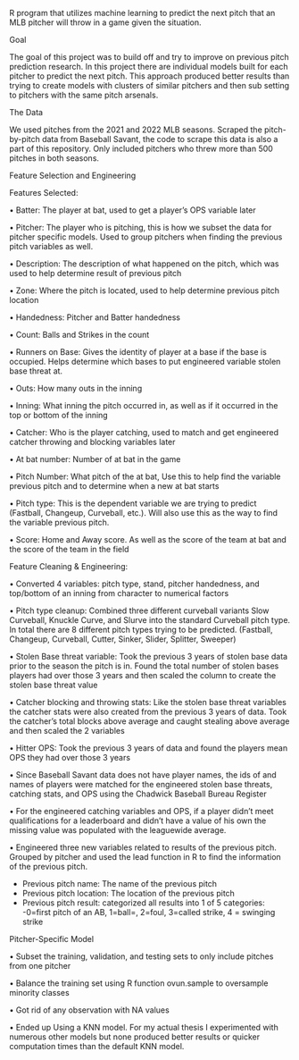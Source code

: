 R program that utilizes machine learning to predict the next pitch that an MLB pitcher will throw in a game given the situation. 

Goal

The goal of this project was to build off and try to improve on previous pitch prediction research. In this project there are individual models built for each pitcher to predict the next pitch. This approach produced better results than trying to create models with clusters of similar pitchers and then sub setting to pitchers with the same pitch arsenals. 

The Data

We used pitches from the 2021 and 2022 MLB seasons. Scraped the pitch-by-pitch data from Baseball Savant, the code to scrape this data is also a part of this repository. Only included pitchers who threw more than 500 pitches in both seasons. 

Feature Selection and Engineering

Features Selected:

•	Batter: The player at bat, used to get a player’s OPS variable later

•	Pitcher: The player who is pitching, this is how we subset the data for pitcher specific models. Used to group pitchers when finding the previous pitch variables as well.

•	Description: The description of what happened on the pitch, which was used to help determine result of previous pitch

•	Zone: Where the pitch is located, used to help determine previous pitch location

•	Handedness: Pitcher and Batter handedness

•	Count: Balls and Strikes in the count

•	Runners on Base: Gives the identity of player at a base if the base is occupied. Helps determine which bases to put engineered variable stolen base threat at. 

•	Outs: How many outs in the inning

•	Inning: What inning the pitch occurred in, as well as if it occurred in the top or bottom of the inning

•	Catcher: Who is the player catching, used to match and get engineered catcher throwing and blocking variables later

•	At bat number: Number of at bat in the game

•	Pitch Number: What pitch of the at bat, Use this to help find the variable previous pitch and to determine when a new at bat starts

•	Pitch type: This is the dependent variable we are trying to predict (Fastball, Changeup, Curveball, etc.). Will also use this as the way to find the variable previous pitch.

•	Score: Home and Away score. As well as the score of the team at bat and the score of the team in the field 

Feature Cleaning & Engineering:

•	Converted 4 variables: pitch type, stand, pitcher handedness, and top/bottom of an inning from character to numerical factors

•	Pitch type cleanup: Combined three different curveball variants Slow Curveball, Knuckle Curve, and Slurve into the standard Curveball pitch type. In total there are 8 different pitch types trying to be predicted. (Fastball, Changeup, Curveball, Cutter, Sinker, Slider, Splitter, Sweeper) 

•	Stolen Base threat variable: Took the previous 3 years of stolen base data prior to the season the pitch is in. Found the total number of stolen bases players had over those 3 years and then scaled the column to create the stolen base threat value

•	Catcher blocking and throwing stats: Like the stolen base threat variables the catcher stats were also created from the previous 3 years of data. Took the catcher’s total blocks above average and caught stealing above average and then scaled the 2 variables

•	Hitter OPS: Took the previous 3 years of data and found the players mean OPS they had over those 3 years 

•	 Since Baseball Savant data does not have player names, the ids of and names of players were matched for the engineered stolen base threats, catching stats, and OPS using the Chadwick Baseball Bureau Register 

•	For the engineered catching variables and OPS, if a player didn’t meet qualifications for a leaderboard and didn’t have a value of his own the missing value was populated with the leaguewide average. 

•	Engineered three new variables related to results of the previous pitch. Grouped by pitcher and used the lead function in R to find the information of the previous pitch. 

-	Previous pitch name: The name of the previous pitch
-	Previous pitch location: The location of the previous pitch
-	Previous pitch result: categorized all results into 1 of 5 categories: 
 -0=first pitch of an AB, 1=ball=, 2=foul, 3=called strike, 4 = swinging strike
 	
Pitcher-Specific Model

•	Subset the training, validation, and testing sets to only include pitches from one pitcher

•	Balance the training set using R function ovun.sample to oversample minority classes

•	Got rid of any observation with NA values

•	Ended up Using a KNN model. For my actual thesis I experimented with numerous other models but none produced better results or quicker computation times than the default KNN model. 
 
